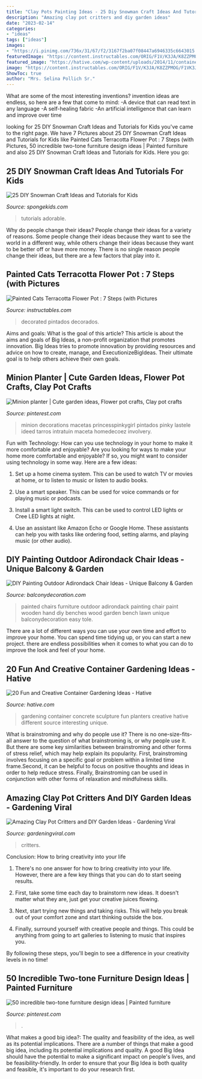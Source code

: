 ```yaml
---
title: "Clay Pots Painting Ideas - 25 Diy Snowman Craft Ideas And Tutorials For Kids"
description: "Amazing clay pot critters and diy garden ideas"
date: "2023-02-14"
categories:
- "ideas"
tags: ["ideas"]
images:
- "https://i.pinimg.com/736x/31/67/f2/3167f2ba07f08447a6946335c6643015.jpg"
featuredImage: "https://content.instructables.com/ORIG/F1V/K3JA/K8ZZPMOG/F1VK3JAK8ZZPMOG.jpg?auto=webp&amp;frame=1&amp;width=2100"
featured_image: "https://hative.com/wp-content/uploads/2014/11/container-gardening-ideas/9-concrete-sculpture-gardening.jpg"
image: "https://content.instructables.com/ORIG/F1V/K3JA/K8ZZPMOG/F1VK3JAK8ZZPMOG.jpg?auto=webp&amp;frame=1&amp;width=2100"
ShowToc: true
author: "Mrs. Selina Pollich Sr."
---
```



What are some of the most interesting inventions?
invention ideas are endless, so here are a few that come to mind: 
-A device that can read text in any language 
-A self-healing fabric 
-An artificial intelligence that can learn and improve over time

	

		
looking for 25 DIY Snowman Craft Ideas and Tutorials for Kids you've came to the right page. We have 7 Pictures about 25 DIY Snowman Craft Ideas and Tutorials for Kids like Painted Cats Terracotta Flower Pot : 7 Steps (with Pictures, 50 incredible two-tone furniture design ideas | Painted furniture and also 25 DIY Snowman Craft Ideas and Tutorials for Kids. Here you go:
		
    
## 25 DIY Snowman Craft Ideas And Tutorials For Kids

<img loading=lazy src="https://spongekids.com/wp-content/uploads/2016/12/diy-snowman/11-diy-snowman-crafts-for-kids.jpg" onerror="this.onerror=null;this.src='https://tse4.mm.bing.net/th?id=OIP.WKQ3Eh5akndhqWgEMqLoYgHaQD&amp;pid=15.1';" alt="25 DIY Snowman Craft Ideas and Tutorials for Kids">

_Source: spongekids.com_

>tutorials adorable. 

	

Why do people change their ideas?
People change their ideas for a variety of reasons. Some people change their ideas because they want to see the world in a different way, while others change their ideas because they want to be better off or have more money. There is no single reason people change their ideas, but there are a few factors that play into it.

    
## Painted Cats Terracotta Flower Pot : 7 Steps (with Pictures

<img loading=lazy src="https://content.instructables.com/ORIG/F1V/K3JA/K8ZZPMOG/F1VK3JAK8ZZPMOG.jpg?auto=webp&amp;frame=1&amp;width=2100" onerror="this.onerror=null;this.src='https://tse2.mm.bing.net/th?id=OIP.qGFzuxbrBQn-enO5VR4IrQHaGL&amp;pid=15.1';" alt="Painted Cats Terracotta Flower Pot : 7 Steps (with Pictures">

_Source: instructables.com_

>decorated pintados decorados. 

	

Aims and goals: What is the goal of this article?
This article is about the aims and goals of Big Ideas, a non-profit organization that promotes innovation. Big Ideas tries to promote innovation by providing resources and advice on how to create, manage, and ExecutionizeBigIdeas. Their ultimate goal is to help others achieve their own goals.

    
## Minion Planter | Cute Garden Ideas, Flower Pot Crafts, Clay Pot Crafts

<img loading=lazy src="https://i.pinimg.com/736x/31/67/f2/3167f2ba07f08447a6946335c6643015.jpg" onerror="this.onerror=null;this.src='https://tse1.mm.bing.net/th?id=OIP.XP0AWDzOq0TpulmI_TKIXwHaKJ&amp;pid=15.1';" alt="Minion planter | Cute garden ideas, Flower pot crafts, Clay pot crafts">

_Source: pinterest.com_

>minion decorations macetas princesspinkygirl pintados pinky lastele ideed tarros intratuin maceta homedecoez involvery. 

	

Fun with Technology: How can you use technology in your home to make it more comfortable and enjoyable?
Are you looking for ways to make your home more comfortable and enjoyable? If so, you might want to consider using technology in some way. Here are a few ideas:
1. Set up a home cinema system. This can be used to watch TV or movies at home, or to listen to music or listen to audio books.

2. Use a smart speaker. This can be used for voice commands or for playing music or podcasts.

3. Install a smart light switch. This can be used to control LED lights or Cree LED lights at night.

4. Use an assistant like Amazon Echo or Google Home. These assistants can help you with tasks like ordering food, setting alarms, and playing music (or other audio).

    
## DIY Painting Outdoor Adirondack Chair Ideas - Unique Balcony &amp; Garden

<img loading=lazy src="https://www.balconydecoration.com/wp-content/uploads/2019/08/Painted-Adirondack-Chairs-40.jpg" onerror="this.onerror=null;this.src='https://tse4.mm.bing.net/th?id=OIP.rE6WIuIpTdcJ7JbAgvewDAHaLK&amp;pid=15.1';" alt="DIY Painting Outdoor Adirondack Chair Ideas - Unique Balcony &amp; Garden">

_Source: balconydecoration.com_

>painted chairs furniture outdoor adirondack painting chair paint wooden hand diy benches wood garden bench lawn unique balconydecoration easy tole. 

	

There are a lot of different ways you can use your own time and effort to improve your home. You can spend time tidying up, or you can start a new project. there are endless possibilities when it comes to what you can do to improve the look and feel of your home.

    
## 20 Fun And Creative Container Gardening Ideas - Hative

<img loading=lazy src="https://hative.com/wp-content/uploads/2014/11/container-gardening-ideas/9-concrete-sculpture-gardening.jpg" onerror="this.onerror=null;this.src='https://tse1.mm.bing.net/th?id=OIP.cbD5ktlbGPAkDhat5Q9BvAHaIc&amp;pid=15.1';" alt="20 Fun and Creative Container Gardening Ideas - Hative">

_Source: hative.com_

>gardening container concrete sculpture fun planters creative hative different source interesting unique. 

	

What is brainstroming and why do people use it?
There is no one-size-fits-all answer to the question of what brainstroming is, or why people use it. But there are some key similarities between brainstroming and other forms of stress relief, which may help explain its popularity. First, brainstroming involves focusing on a specific goal or problem within a limited time frame.Second, it can be helpful to focus on positive thoughts and ideas in order to help reduce stress. Finally, Brainstroming can be used in conjunction with other forms of relaxation and mindfulness skills.

    
## Amazing Clay Pot Critters And DIY Garden Ideas - Gardening Viral

<img loading=lazy src="https://gardeningviral.com/wp-content/uploads/2017/01/Frog-Clay-Pot-.jpg" onerror="this.onerror=null;this.src='https://tse1.mm.bing.net/th?id=OIP.n2NhG-q_ti2E5R2od3B8mQHaJ4&amp;pid=15.1';" alt="Amazing Clay Pot Critters and DIY Garden Ideas - Gardening Viral">

_Source: gardeningviral.com_

>critters. 

	

Conclusion: How to bring creativity into your life
1. There's no one answer for how to bring creativity into your life. However, there are a few key things that you can do to start seeing results.
2. First, take some time each day to brainstorm new ideas. It doesn't matter what they are, just get your creative juices flowing.

3. Next, start trying new things and taking risks. This will help you break out of your comfort zone and start thinking outside the box.

4. Finally, surround yourself with creative people and things. This could be anything from going to art galleries to listening to music that inspires you.

By following these steps, you'll begin to see a difference in your creativity levels in no time!

    
## 50 Incredible Two-tone Furniture Design Ideas | Painted Furniture

<img loading=lazy src="https://i.pinimg.com/736x/6c/93/ca/6c93ca05d92b70bd077c9215e84edff2.jpg" onerror="this.onerror=null;this.src='https://tse2.mm.bing.net/th?id=OIP.eQe4DWdgEvOutWxRf48tMgHaLf&amp;pid=15.1';" alt="50 incredible two-tone furniture design ideas | Painted furniture">

_Source: pinterest.com_

>. 

	

What makes a good big idea?: The quality and feasibility of the idea, as well as its potential implications.
There are a number of things that make a good big idea, including its potential implications and quality. A good Big Idea should have the potential to make a significant impact on people's lives, and be feasibility-friendly. In order to ensure that your Big Idea is both quality and feasible, it's important to do your research first.

